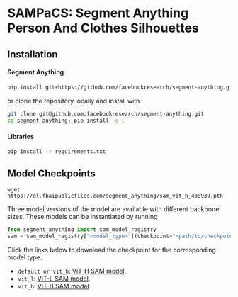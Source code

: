 # SAMPaCS: Segment Anything Person And Clothes Silhouettes 

## Installation

#### Segment Anything
```bash
pip install git+https://github.com/facebookresearch/segment-anything.git
```
or clone the repository locally and install with
```bash
git clone git@github.com:facebookresearch/segment-anything.git
cd segment-anything; pip install -e .
```

#### Libraries
```bash
pip install -r requirements.txt
```

## Model Checkpoints

```
wget https://dl.fbaipublicfiles.com/segment_anything/sam_vit_h_4b8939.pth
```

Three model versions of the model are available with different backbone sizes. These models can be instantiated by running

```python
from segment_anything import sam_model_registry
sam = sam_model_registry["<model_type>"](checkpoint="<path/to/checkpoint>")
```

Click the links below to download the checkpoint for the corresponding model type.

- `default or vit_h`: [ViT-H SAM model](https://dl.fbaipublicfiles.com/segment_anything/sam_vit_h_4b8939.pth).
- `vit_l`: [ViT-L SAM model](https://dl.fbaipublicfiles.com/segment_anything/sam_vit_l_0b3195.pth).
- `vit_b`: [ViT-B SAM model](https://dl.fbaipublicfiles.com/segment_anything/sam_vit_b_01ec64.pth).
